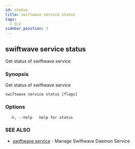 ```yaml
---
id: status
title: swiftwave service status
tags:
  - CLI
sidebar_position: 3
---
```


## swiftwave service status

Get status of swiftwave service

### Synopsis

Get status of swiftwave service

```
swiftwave service status [flags]
```

### Options

```
  -h, --help   help for status
```

### SEE ALSO

* [swiftwave service](swiftwave_service.md)	 - Manage Swiftwave Daemon Service

